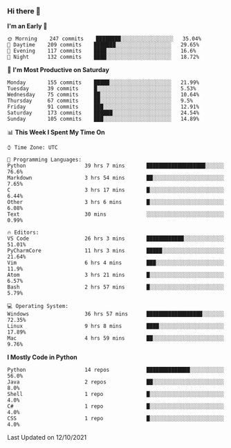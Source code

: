 ### Hi there 👋

<!--START_SECTION:waka-->
**I'm an Early 🐤** 

```text
🌞 Morning    247 commits    ████████░░░░░░░░░░░░░░░░░   35.04% 
🌆 Daytime    209 commits    ███████░░░░░░░░░░░░░░░░░░   29.65% 
🌃 Evening    117 commits    ████░░░░░░░░░░░░░░░░░░░░░   16.6% 
🌙 Night      132 commits    ████░░░░░░░░░░░░░░░░░░░░░   18.72%

```
📅 **I'm Most Productive on Saturday** 

```text
Monday       155 commits    █████░░░░░░░░░░░░░░░░░░░░   21.99% 
Tuesday      39 commits     █░░░░░░░░░░░░░░░░░░░░░░░░   5.53% 
Wednesday    75 commits     ██░░░░░░░░░░░░░░░░░░░░░░░   10.64% 
Thursday     67 commits     ██░░░░░░░░░░░░░░░░░░░░░░░   9.5% 
Friday       91 commits     ███░░░░░░░░░░░░░░░░░░░░░░   12.91% 
Saturday     173 commits    ██████░░░░░░░░░░░░░░░░░░░   24.54% 
Sunday       105 commits    ███░░░░░░░░░░░░░░░░░░░░░░   14.89%

```


📊 **This Week I Spent My Time On** 

```text
⌚︎ Time Zone: UTC

💬 Programming Languages: 
Python                   39 hrs 7 mins       ███████████████████░░░░░░   76.6% 
Markdown                 3 hrs 54 mins       ██░░░░░░░░░░░░░░░░░░░░░░░   7.65% 
C                        3 hrs 17 mins       █░░░░░░░░░░░░░░░░░░░░░░░░   6.44% 
Other                    3 hrs 6 mins        █░░░░░░░░░░░░░░░░░░░░░░░░   6.08% 
Text                     30 mins             ░░░░░░░░░░░░░░░░░░░░░░░░░   0.99%

🔥 Editors: 
VS Code                  26 hrs 3 mins       ████████████░░░░░░░░░░░░░   51.01% 
PyCharmCore              11 hrs 3 mins       █████░░░░░░░░░░░░░░░░░░░░   21.64% 
Vim                      6 hrs 4 mins        ███░░░░░░░░░░░░░░░░░░░░░░   11.9% 
Atom                     3 hrs 21 mins       █░░░░░░░░░░░░░░░░░░░░░░░░   6.57% 
Bash                     2 hrs 57 mins       █░░░░░░░░░░░░░░░░░░░░░░░░   5.79%

💻 Operating System: 
Windows                  36 hrs 57 mins      ██████████████████░░░░░░░   72.35% 
Linux                    9 hrs 8 mins        ████░░░░░░░░░░░░░░░░░░░░░   17.89% 
Mac                      4 hrs 59 mins       ██░░░░░░░░░░░░░░░░░░░░░░░   9.76%

```

**I Mostly Code in Python** 

```text
Python                   14 repos            ██████████████░░░░░░░░░░░   56.0% 
Java                     2 repos             ██░░░░░░░░░░░░░░░░░░░░░░░   8.0% 
Shell                    1 repo              █░░░░░░░░░░░░░░░░░░░░░░░░   4.0% 
C#                       1 repo              █░░░░░░░░░░░░░░░░░░░░░░░░   4.0% 
CSS                      1 repo              █░░░░░░░░░░░░░░░░░░░░░░░░   4.0%

```



 Last Updated on 12/10/2021
<!--END_SECTION:waka-->

<!--
**e1630m/e1630m** is a ✨ _special_ ✨ repository because its `README.md` (this file) appears on your GitHub profile.

Here are some ideas to get you started:

- 🔭 I’m currently working on ...
- 🌱 I’m currently learning ...
- 👯 I’m looking to collaborate on ...
- 🤔 I’m looking for help with ...
- 💬 Ask me about ...
- 📫 How to reach me: ...
- 😄 Pronouns: ...
- ⚡ Fun fact: ...
-->
